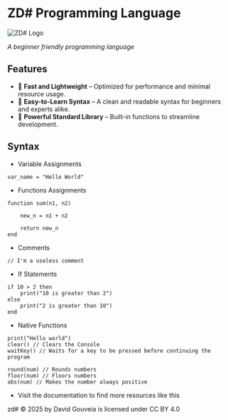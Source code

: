 # ZD# Programming Language
![ZD# Logo](https://zddeis.github.io/portfolio/img/work/zdsharp.png)

*A beginner friendly programming language*

## Features
- 🔹 **Fast and Lightweight** – Optimized for performance and minimal resource usage.
- 🔹 **Easy-to-Learn Syntax** – A clean and readable syntax for beginners and experts alike.
- 🔹 **Powerful Standard Library** – Built-in functions to streamline development.

## Syntax

- Variable Assignments
```
var_name = "Hello World"
```


- Functions Assignments
```
function sum(n1, n2)

    new_n = n1 + n2

    return new_n
end
```


- Comments
```
// I'm a useless comment
```


- If Statements
```
if 10 > 2 then
    print("10 is greater than 2")
else
    print("2 is greater than 10")
end
```


- Native Functions
```
print("Hello world")
clear() // Clears the Console
waitKey() // Waits for a key to be pressed before continuing the program

round(num) // Rounds numbers
floor(num) // Floors numbers
abs(num) // Makes the number always positive
```

- Visit the documentation to find more resources like this


zd# © 2025 by David Gouveia is licensed under CC BY 4.0
